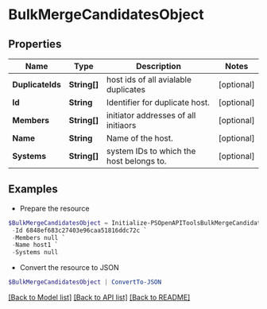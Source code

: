 # BulkMergeCandidatesObject
## Properties

Name | Type | Description | Notes
------------ | ------------- | ------------- | -------------
**DuplicateIds** | **String[]** | host ids of all avialable duplicates | [optional] 
**Id** | **String** | Identifier for duplicate host. | [optional] 
**Members** | **String[]** | initiator addresses of all initiaors | [optional] 
**Name** | **String** | Name of the host. | [optional] 
**Systems** | **String[]** | system IDs to which the host belongs to. | [optional] 

## Examples

- Prepare the resource
```powershell
$BulkMergeCandidatesObject = Initialize-PSOpenAPIToolsBulkMergeCandidatesObject  -DuplicateIds null `
 -Id 6848ef683c27403e96caa51816ddc72c `
 -Members null `
 -Name host1 `
 -Systems null
```

- Convert the resource to JSON
```powershell
$BulkMergeCandidatesObject | ConvertTo-JSON
```

[[Back to Model list]](../README.md#documentation-for-models) [[Back to API list]](../README.md#documentation-for-api-endpoints) [[Back to README]](../README.md)

